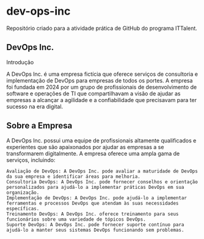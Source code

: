 # dev-ops-inc

Repositório criado para a atividade prática de GitHub do programa ITTalent.

## DevOps Inc.

Introdução

A DevOps Inc. é uma empresa fictícia que oferece serviços de consultoria e implementação de DevOps para empresas de todos os portes. A empresa foi fundada em 2024 por um grupo de profissionais de desenvolvimento de software e operações de TI que compartilhavam a visão de ajudar as empresas a alcançar a agilidade e a confiabilidade que precisavam para ter sucesso na era digital.

## Sobre a Empresa

A DevOps Inc. possui uma equipe de profissionais altamente qualificados e experientes que são apaixonados por ajudar as empresas a se transformarem digitalmente. A empresa oferece uma ampla gama de serviços, incluindo:

    Avaliação de DevOps: A DevOps Inc. pode avaliar a maturidade de DevOps da sua empresa e identificar áreas para melhoria.
    Consultoria DevOps: A DevOps Inc. pode fornecer conselhos e orientação personalizados para ajudá-lo a implementar práticas DevOps em sua organização.
    Implementação de DevOps: A DevOps Inc. pode ajudá-lo a implementar ferramentas e processos DevOps que atendam às suas necessidades específicas.
    Treinamento DevOps: A DevOps Inc. oferece treinamento para seus funcionários sobre uma variedade de tópicos DevOps.
    Suporte DevOps: A DevOps Inc. pode fornecer suporte contínuo para ajudá-lo a manter seus sistemas DevOps funcionando sem problemas.

